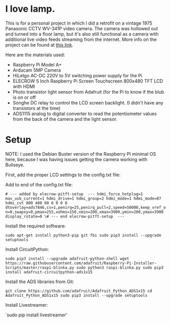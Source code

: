 # I love lamp.
This is for a personal project in which I did a retrofit on a vintage 1975 Panasonic CCTV WV-341P video camera. The camera was hollowed out and turned into a floor lamp, but it's also still functional as a camera with additional live video feeds streaming from the internet. More info on the project can be found at [this link](https://www.reddit.com/r/RASPBERRY_PI_PROJECTS/comments/v5jah2/converting_a_1975_cctv_panasonic_camera_to/).

Here are the materials used:
* Raspberry Pi Model A+
* Arducam 5MP Camera
* HiLetgo AC-DC 220V to 5V switching power supply for the Pi
* ELECROW 5 Inch Raspberry Pi Screen Touchscreen 800x480 TFT LCD with HDMI
* Photo transistor light sensor from Adafruit (for the Pi to know if the blub is on or off
* Songhe DC relay to control the LCD screen backlight. (I didn't have any transistors at the time)
* ADS1115 analog to digital converter to read the potentiometer values from the back of the camera and the light sensor.

# Setup

NOTE: I used the Debian Buster version of the Raspberry PI minimal OS here, because I was having issues getting the camera working with Bullseye.

First, add the proper LCD settings to the config.txt file:

Add to end of the config.txt file:

`# --- added by elecrow-pitft-setup  ---
hdmi_force_hotplug=1
max_usb_current=1
hdmi_drive=1
hdmi_group=2
hdmi_mode=1
hdmi_mode=87
hdmi_cvt 800 480 60 6 0 0 0
dtoverlay=ads7846,cs=1,penirq=25,penirq_pull=2,speed=50000,keep_vref_on=0,swapxy=0,pmax=255,xohms=150,xmin=200,xmax=3900,ymin=200,ymax=3900
display_rotate=0
\# --- end elecrow-pitft-setup  ---`

Install the required software:

`sudo apt-get install python3-pip git fbi
sudo pip3 install --upgrade setuptools`

Install CircuitPython:

`sudo pip3 install --upgrade adafruit-python-shell
wget https://raw.githubusercontent.com/adafruit/Raspberry-Pi-Installer-Scripts/master/raspi-blinka.py
sudo python3 raspi-blinka.py
sudo pip3 install adafruit-circuitpython-ads1x15`

Install the ADS libraries from Git:

`git clone https://github.com/adafruit/Adafruit_Python_ADS1x15
cd Adafruit_Python_ADS1x15
sudo pip3 install --upgrade setuptools`

Install Livestreamer:

`sudo pip install livestreamer'


